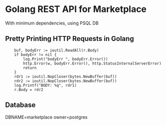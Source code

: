 # Golang REST API for Marketplace

With minimum dependencies, using PSQL DB


## Pretty Printing HTTP Requests in Golang

```
	buf, bodyErr := ioutil.ReadAll(r.Body)
	if bodyErr != nil {
		log.Print("bodyErr ", bodyErr.Error())
		http.Error(w, bodyErr.Error(), http.StatusInternalServerError)
		return
	}
	rdr1 := ioutil.NopCloser(bytes.NewBuffer(buf))
	rdr2 := ioutil.NopCloser(bytes.NewBuffer(buf))
	log.Printf("BODY: %q", rdr1)
	r.Body = rdr2
```

## Database

DBNAME=marketplace
owner=postgres
